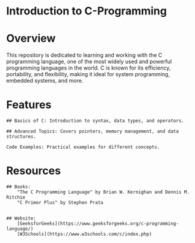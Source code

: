 # Introduction to C-Programming

# Overview

This repository is dedicated to learning and working with the C programming language, one of the most widely used and powerful programming languages in the world. C is known for its efficiency, portability, and flexibility, making it ideal for system programming, embedded systems, and more.

# Features

    ## Basics of C: Introduction to syntax, data types, and operators.

    ## Advanced Topics: Covers pointers, memory management, and data structures.

    Code Examples: Practical examples for different concepts.

# Resources

    ## Books:
        "The C Programming Language" by Brian W. Kernighan and Dennis M. Ritchie
        "C Primer Plus" by Stephen Prata


    ## Website:
        [GeeksforGeeks](https://www.geeksforgeeks.org/c-programming-language/)
        [W3Schools](https://www.w3schools.com/c/index.php)